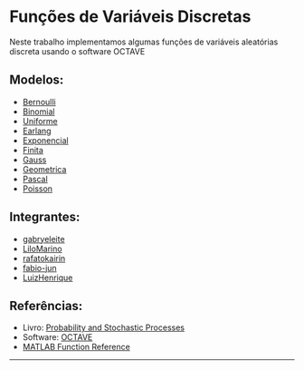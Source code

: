 # Funções de Variáveis Discretas

Neste trabalho implementamos algumas funções de variáveis aleatórias discreta usando o software OCTAVE

## Modelos:
- [Bernoulli]()
- [Binomial]()
- [Uniforme]()
- [Earlang]()
- [Exponencial]()
- [Finita]()
- [Gauss]()
- [Geometrica]()
- [Pascal]()
- [Poisson]()

## Integrantes: 
- [gabryeleite](https://github.com/gabryeleite)
- [LiloMarino](https://github.com/LiloMarino)
- [rafatokairin](https://github.com/rafatokairin)
- [fabio-jun](https://github.com/fabio-jun)
- [LuizHenrique](https://github.com/LurdesBB)

## Referências:
- Livro: [Probability and Stochastic Processes](https://acrobat.adobe.com/link/review?uri=urn%3Aaaid%3Ascds%3AUS%3A7da9d96b-07f4-3267-afc7-c78690d2b045)
- Software: [OCTAVE](https://octave.org/)
- [MATLAB Function Reference](https://acrobat.adobe.com/link/review?uri=urn%3Aaaid%3Ascds%3AUS%3Af256b753-0435-3be4-a5fc-fc5467f67e66)

---
